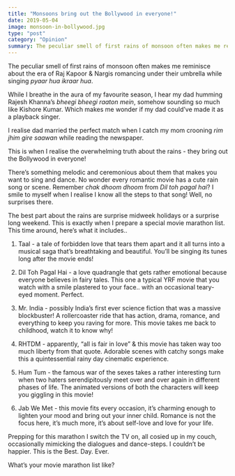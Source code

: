```yaml
---
title: "Monsoons bring out the Bollywood in everyone!"
date: 2019-05-04
image: monsoon-in-bollywood.jpg
type: "post"
category: "Opinion"
summary: The peculiar smell of first rains of monsoon often makes me reminisce about the era of Raj Kapoor & Nargis romancing under their umbrella while singing pyaar hua ikraar hua!
---
```


The peculiar smell of first rains of monsoon often makes me reminisce about the era of Raj Kapoor & Nargis romancing under their umbrella while singing <em>pyaar hua ikraar hua</em>.

While I breathe in the aura of my favourite season, I hear my dad humming Rajesh Khanna’s <em>bheegi bheegi raaton mein</em>, somehow sounding so much like Kishore Kumar. Which makes me wonder if my dad could’ve made it as a playback singer.

I realise dad married the perfect match when I catch my mom crooning <em>rim jhim gire saawan</em> while reading the newspaper.

This is when I realise the overwhelming truth about the rains - they bring out the Bollywood in everyone!

There’s something melodic and ceremonious about them that makes you want to sing and dance. No wonder every romantic movie has a cute rain song or scene. Remember <em>chak dhoom dhoom</em> from <em>Dil toh pagal hai</em>? I smile to myself when I realise I know all the steps to that song! Well, no surprises there.

The best part about the rains are surprise midweek holidays or a surprise long weekend. This is exactly when I prepare a special movie marathon list. This time around, here’s what it includes..

1. Taal - a tale of forbidden love that tears them apart and it all turns into a musical saga that’s breathtaking and beautiful. You’ll be singing its tunes long after the movie ends!

2. Dil Toh Pagal Hai - a love quadrangle that gets rather emotional because everyone believes in fairy tales. This one a typical YRF movie that you watch with a smile plastered to your face.. with an occasional teary-eyed moment. Perfect.

3. Mr. India - possibly India’s first ever science fiction that was a massive blockbuster! A rollercoaster ride that has action, drama, romance, and everything to keep you raving for more. This movie takes me back to childhood, watch it to know why!

4. RHTDM - apparently, “all is fair in love” & this movie has taken way too much liberty from that quote. Adorable scenes with catchy songs make this a quintessential rainy day cinematic experience.

5. Hum Tum - the famous war of the sexes takes a rather interesting turn when two haters serendipitously meet over and over again in different phases of life. The animated versions of both the characters will keep you giggling in this movie!

6. Jab We Met - this movie fits every occasion, it’s charming enough to lighten your mood and bring out your inner child. Romance is not the focus here, it’s much more, it’s about self-love and love for your life.

Prepping for this marathon I switch the TV on, all cosied up in my couch, occasionally mimicking the dialogues and dance-steps. I couldn’t be happier. This is the Best. Day. Ever.

What’s your movie marathon list like?

